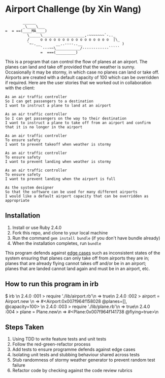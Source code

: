 Airport Challenge (by Xin Wang)
=================

```
        ______
        _\____\___
=  = ==(____MA____)
          \_____\___________________,-~~~~~~~`-.._
          /     o o o o o o o o o o o o o o o o  |\_
          `~-.__       __..----..__                  )
                `---~~\___________/------------`````
                =  ===(_________)

```

This is a program that can control the flow of planes at an airport. The planes can land and take off provided that the weather is sunny. Occasionally it may be stormy, in which case no planes can land or take off. Airports are created with a default capacity of 100 which can be overridden if required. Here are the user stories that we worked out in collaboration with the client:

```
As an air traffic controller
So I can get passengers to a destination
I want to instruct a plane to land at an airport

As an air traffic controller
So I can get passengers on the way to their destination
I want to instruct a plane to take off from an airport and confirm that it is no longer in the airport

As an air traffic controller
To ensure safety
I want to prevent takeoff when weather is stormy

As an air traffic controller
To ensure safety
I want to prevent landing when weather is stormy

As an air traffic controller
To ensure safety
I want to prevent landing when the airport is full

As the system designer
So that the software can be used for many different airports
I would like a default airport capacity that can be overridden as appropriate
```

## Installation
1. Install or use Ruby 2.4.0
2. Fork this repo, and clone to your local machine
3. Run the command `gem install bundle` (if you don't have bundle already)
4. When the installation completes, run `bundle`

This program defends against [edge cases](http://programmers.stackexchange.com/questions/125587/what-are-the-difference-between-an-edge-case-a-corner-case-a-base-case-and-a-b) such as inconsistent states of the system ensuring that planes can only take off from airports they are in; planes that are already flying cannot takes off and/or be in an airport; planes that are landed cannot land again and must be in an airport, etc.

## How to run this program in irb
$ irb \n
2.4.0 :001 > require './lib/airport.rb'\n
 => true\n
2.4.0 :002 > airport = Airport.new \n
 => #<Airport:0x007f964f158028 @planes=[], @capacity=100> \n
2.4.0 :003 > require './lib/plane.rb'\n
 => true\n
2.4.0 :004 > plane = Plane.new\n
 => #<Plane:0x007f964f141738 @flying=true>\n


## Steps Taken

1. Using TDD to write feature tests and unit tests
2. Follow the red-green-refactor process
2. Add tests to ensure programme defends against edge cases
3. Isolating unit tests and stubbing behaviour shared across tests
4. Stub randomness of stormy weather generator to prevent random test failure
6. Refactor code by checking against the code review rubrics
